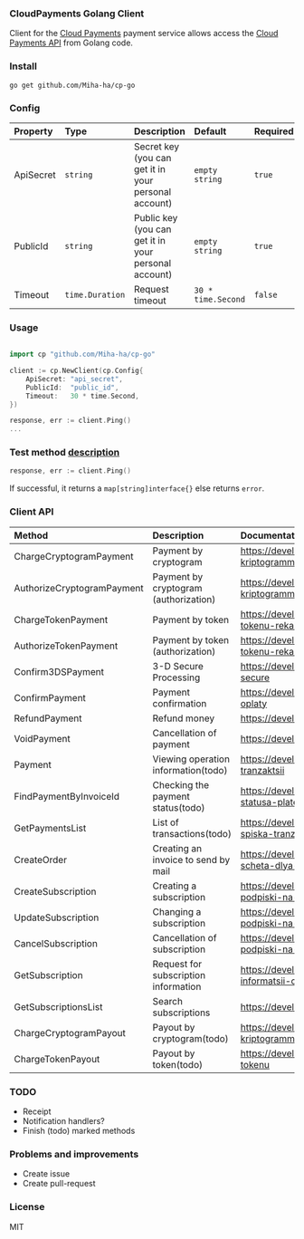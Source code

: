 ### CloudPayments Golang Client 

Client for the [Cloud Payments](https://cloudpayments.ru) payment service allows access the [Cloud Payments API](https://developers.cloudpayments.ru/#api) from Golang code.

### Install

`go get github.com/Miha-ha/cp-go`

### Config
| Property | Type | Description | Default | Required
| :--- | :--- | :--- | :--- | :--- |
| ApiSecret | `string` | Secret key (you can get it in your personal account) | `empty string` | `true` |
| PublicId | `string` |  Public key (you can get it in your personal account) | `empty string` | `true` |
| Timeout | `time.Duration` | Request timeout | `30 * time.Second` |  `false` |

### Usage 
```go

import cp "github.com/Miha-ha/cp-go"

client := cp.NewClient(cp.Config{
    ApiSecret: "api_secret",
    PublicId:  "public_id",
    Timeout:   30 * time.Second,
})

response, err := client.Ping()
...
```

### Test method [description](https://developers.cloudpayments.ru/#testovyy-metod)


```go
response, err := client.Ping()
```
If successful, it returns a `map[string]interface{}` else returns `error`.

### Client API
| Method | Description | Documentation Link |
| :--- | :--- | :--- | 
| ChargeCryptogramPayment | Payment by cryptogram | https://developers.cloudpayments.ru/#oplata-po-kriptogramme |
| AuthorizeCryptogramPayment | Payment by cryptogram (authorization) |  https://developers.cloudpayments.ru/#oplata-po-kriptogramme |
| ChargeTokenPayment | Payment by token | https://developers.cloudpayments.ru/#oplata-po-tokenu-rekarring |
| AuthorizeTokenPayment | Payment by token (authorization) | https://developers.cloudpayments.ru/#oplata-po-tokenu-rekarring |
| Confirm3DSPayment | 3-D Secure Processing | https://developers.cloudpayments.ru/#obrabotka-3-d-secure |
| ConfirmPayment | Payment confirmation | https://developers.cloudpayments.ru/#podtverzhdenie-oplaty |
| RefundPayment | Refund money | https://developers.cloudpayments.ru/#vozvrat-deneg |
| VoidPayment | Cancellation of payment | https://developers.cloudpayments.ru/#otmena-oplaty |
| Payment | Viewing operation information(todo) | https://developers.cloudpayments.ru/#prosmotr-tranzaktsii |
| FindPaymentByInvoiceId | Checking the payment status(todo) | https://developers.cloudpayments.ru/#proverka-statusa-platezha |
| GetPaymentsList | List of transactions(todo) | https://developers.cloudpayments.ru/#vygruzka-spiska-tranzaktsiy |
| CreateOrder | Creating an invoice to send by mail | https://developers.cloudpayments.ru/#sozdanie-scheta-dlya-otpravki-po-pochte |
| CreateSubscription | Creating a subscription  | https://developers.cloudpayments.ru/#sozdanie-podpiski-na-rekurrentnye-platezhi |
| UpdateSubscription | Changing a subscription | https://developers.cloudpayments.ru/#izmenenie-podpiski-na-rekurrentnye-platezhi |
| CancelSubscription | Cancellation of subscription | https://developers.cloudpayments.ru/#izmenenie-podpiski-na-rekurrentnye-platezhi |
| GetSubscription | Request for subscription information | https://developers.cloudpayments.ru/#zapros-informatsii-o-podpiske |
| GetSubscriptionsList | Search subscriptions | https://developers.cloudpayments.ru/#poisk-podpisok |
| ChargeCryptogramPayout | Payout by cryptogram(todo) | https://developers.cloudpayments.ru/#vyplata-po-kriptogramme |
| ChargeTokenPayout | Payout by token(todo) | https://developers.cloudpayments.ru/#vyplata-po-tokenu |

### TODO

* Receipt
* Notification handlers?
* Finish (todo) marked methods

### Problems and improvements

* Create issue
* Create pull-request


### License

MIT

